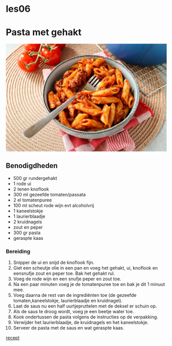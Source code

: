 # les06
# Pasta met gehakt
![Pasta met gehakt](pastaMetGehakt.jpg)
## Benodigdheden

* 500 gr rundergehakt
* 1 rode ui
* 2 tenen knoflook
* 300 ml gezeefde tomaten/passata
* 2 el tomatenpuree
* 100 ml scheut rode wijn evt alcoholvrij
* 1 kaneelstokje
* 1 laurierblaadje
* 2 kruidnagels
* zout en peper
* 300 gr pasta
* geraspte kaas

### Bereiding

1. Snipper de ui en snijd de knoflook fijn.
2. Giet een scheutje olie in een pan en voeg het gehakt, ui, knoflook en eensnufje zout en peper toe. Bak het gehakt rul.
3. Voeg de rode wijn en een snufje peper en zout toe.
4. Na een paar minuten voeg je de tomatenpuree toe en bak je dit 1 minuut mee.
5. Voeg daarna de rest van de ingrediënten toe (de gezeefde tomaten,kaneelstokje, laurierblaadje en kruidnagel).
6. Laat de saus nu een half uurtjepruttelen met de deksel er schuin op.
7. Als de saus te droog wordt, voeg je een beetje water toe.
8. Kook ondertussen de pasta volgens de instructies op de verpakking.
9. Verwijder het laurierblaadje, de kruidnagels en het kaneelstokje.
10. Serveer de pasta met de saus en wat geraspte kaas.

[recept](https://www.lekkerensimpel.com/pasta-met-gehakt/)
